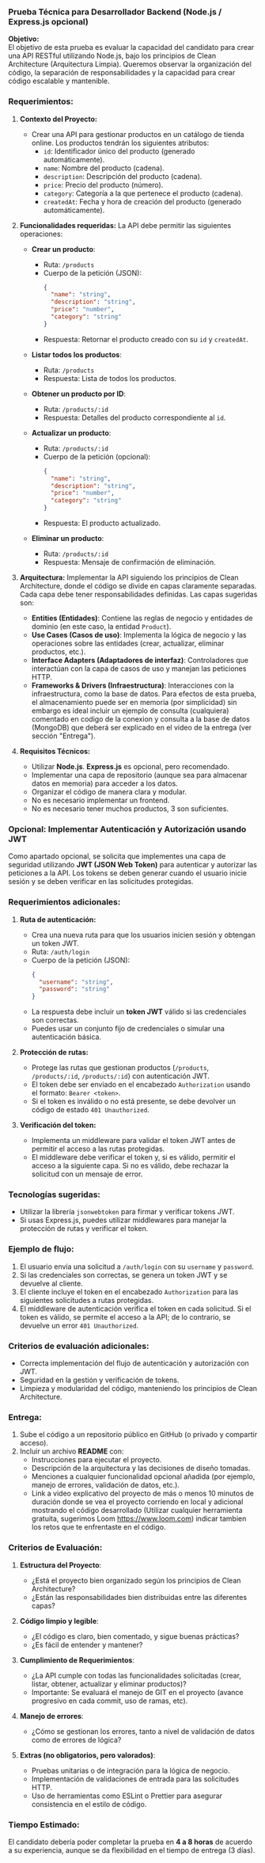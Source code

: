 ### **Prueba Técnica para Desarrollador Backend (Node.js / Express.js opcional)**

**Objetivo:**  
El objetivo de esta prueba es evaluar la capacidad del candidato para crear una API RESTful utilizando Node.js, bajo los principios de Clean Architecture (Arquitectura Limpia). Queremos observar la organización del código, la separación de responsabilidades y la capacidad para crear código escalable y mantenible.

### **Requerimientos:**

1. **Contexto del Proyecto:**
   - Crear una API para gestionar productos en un catálogo de tienda online. Los productos tendrán los siguientes atributos:
     - `id`: Identificador único del producto (generado automáticamente).
     - `name`: Nombre del producto (cadena).
     - `description`: Descripción del producto (cadena).
     - `price`: Precio del producto (número).
     - `category`: Categoría a la que pertenece el producto (cadena).
     - `createdAt`: Fecha y hora de creación del producto (generado automáticamente).

2. **Funcionalidades requeridas:**
   La API debe permitir las siguientes operaciones:
   
   - **Crear un producto**:
     - Ruta: `/products`
     - Cuerpo de la petición (JSON):
       ```json
       {
         "name": "string",
         "description": "string",
         "price": "number",
         "category": "string"
       }
       ```
     - Respuesta: Retornar el producto creado con su `id` y `createdAt`.

   - **Listar todos los productos**:
     - Ruta: `/products`
     - Respuesta: Lista de todos los productos.

   - **Obtener un producto por ID**:
     - Ruta: `/products/:id`
     - Respuesta: Detalles del producto correspondiente al `id`.

   - **Actualizar un producto**:
     - Ruta: `/products/:id`
     - Cuerpo de la petición (opcional):
       ```json
       {
         "name": "string",
         "description": "string",
         "price": "number",
         "category": "string"
       }
       ```
     - Respuesta: El producto actualizado.

   - **Eliminar un producto**:
     - Ruta: `/products/:id`
     - Respuesta: Mensaje de confirmación de eliminación.

3. **Arquitectura:**
   Implementar la API siguiendo los principios de Clean Architecture, donde el código se divide en capas claramente separadas. Cada capa debe tener responsabilidades definidas. Las capas sugeridas son:

   - **Entities (Entidades)**: Contiene las reglas de negocio y entidades de dominio (en este caso, la entidad `Product`).
   - **Use Cases (Casos de uso)**: Implementa la lógica de negocio y las operaciones sobre las entidades (crear, actualizar, eliminar productos, etc.).
   - **Interface Adapters (Adaptadores de interfaz)**: Controladores que interactúan con la capa de casos de uso y manejan las peticiones HTTP.
   - **Frameworks & Drivers (Infraestructura)**: Interacciones con la infraestructura, como la base de datos. Para efectos de esta prueba, el almacenamiento puede ser en memoria (por simplicidad) sin embargo es ideal incluir un ejemplo de consulta (cualquiera) comentado en codigo de la conexion y consulta a la base de datos (MongoDB) que deberá ser explicado en el video de la entrega (ver sección "Entrega").

4. **Requisitos Técnicos:**
   - Utilizar **Node.js**. **Express.js** es opcional, pero recomendado.
   - Implementar una capa de repositorio (aunque sea para almacenar datos en memoria) para acceder a los datos.
   - Organizar el código de manera clara y modular.
   - No es necesario implementar un frontend.
   - No es necesario tener muchos productos, 3 son suficientes.

### **Opcional: Implementar Autenticación y Autorización usando JWT**

Como apartado opcional, se solicita que implementes una capa de seguridad utilizando **JWT (JSON Web Token)** para autenticar y autorizar las peticiones a la API. Los tokens se deben generar cuando el usuario inicie sesión y se deben verificar en las solicitudes protegidas.

### **Requerimientos adicionales:**

1. **Ruta de autenticación:**
   - Crea una nueva ruta para que los usuarios inicien sesión y obtengan un token JWT.
   - Ruta: `/auth/login`
   - Cuerpo de la petición (JSON):
     ```json
     {
       "username": "string",
       "password": "string"
     }
     ```
   - La respuesta debe incluir un **token JWT** válido si las credenciales son correctas.
   - Puedes usar un conjunto fijo de credenciales o simular una autenticación básica.

2. **Protección de rutas:**
   - Protege las rutas que gestionan productos (`/products`, `/products/:id`, `/products/:id`) con autenticación JWT.
   - El token debe ser enviado en el encabezado `Authorization` usando el formato: `Bearer <token>`.
   - Si el token es inválido o no está presente, se debe devolver un código de estado `401 Unauthorized`.

3. **Verificación del token:**
   - Implementa un middleware para validar el token JWT antes de permitir el acceso a las rutas protegidas.
   - El middleware debe verificar el token y, si es válido, permitir el acceso a la siguiente capa. Si no es válido, debe rechazar la solicitud con un mensaje de error.

### **Tecnologías sugeridas:**
   - Utilizar la librería `jsonwebtoken` para firmar y verificar tokens JWT.
   - Si usas Express.js, puedes utilizar middlewares para manejar la protección de rutas y verificar el token.

### **Ejemplo de flujo:**

1. El usuario envía una solicitud a `/auth/login` con su `username` y `password`.
2. Si las credenciales son correctas, se genera un token JWT y se devuelve al cliente.
3. El cliente incluye el token en el encabezado `Authorization` para las siguientes solicitudes a rutas protegidas.
4. El middleware de autenticación verifica el token en cada solicitud. Si el token es válido, se permite el acceso a la API; de lo contrario, se devuelve un error `401 Unauthorized`.

### **Criterios de evaluación adicionales:**
   - Correcta implementación del flujo de autenticación y autorización con JWT.
   - Seguridad en la gestión y verificación de tokens.
   - Limpieza y modularidad del código, manteniendo los principios de Clean Architecture.

### **Entrega:**

1. Sube el código a un repositorio público en GitHub (o privado y compartir acceso).
2. Incluir un archivo **README** con:
   - Instrucciones para ejecutar el proyecto.
   - Descripción de la arquitectura y las decisiones de diseño tomadas.
   - Menciones a cualquier funcionalidad opcional añadida (por ejemplo, manejo de errores, validación de datos, etc.).
   - Link a video explicativo del proyecto de más o menos 10 minutos de duración donde se vea el proyecto corriendo en local y adicional mostrando el código desarrollado (Utilizar cualquier herramienta gratuita, sugerimos Loom https://www.loom.com) indicar tambien los retos que te enfrentaste en el código.

### **Criterios de Evaluación:**

1. **Estructura del Proyecto**: 
   - ¿Está el proyecto bien organizado según los principios de Clean Architecture?
   - ¿Están las responsabilidades bien distribuidas entre las diferentes capas?

2. **Código limpio y legible**:
   - ¿El código es claro, bien comentado, y sigue buenas prácticas?
   - ¿Es fácil de entender y mantener?

3. **Cumplimiento de Requerimientos**: 
   - ¿La API cumple con todas las funcionalidades solicitadas (crear, listar, obtener, actualizar y eliminar productos)?
   - Importante: Se evaluará el manejo de GIT en el proyecto (avance progresivo en cada commit, uso de ramas, etc).

4. **Manejo de errores**: 
   - ¿Cómo se gestionan los errores, tanto a nivel de validación de datos como de errores de lógica?

5. **Extras (no obligatorios, pero valorados)**:
   - Pruebas unitarias o de integración para la lógica de negocio.
   - Implementación de validaciones de entrada para las solicitudes HTTP.
   - Uso de herramientas como ESLint o Prettier para asegurar consistencia en el estilo de código.

### **Tiempo Estimado**: 
El candidato debería poder completar la prueba en **4 a 8 horas** de acuerdo a su experiencia, aunque se da flexibilidad en el tiempo de entrega (3 días).
